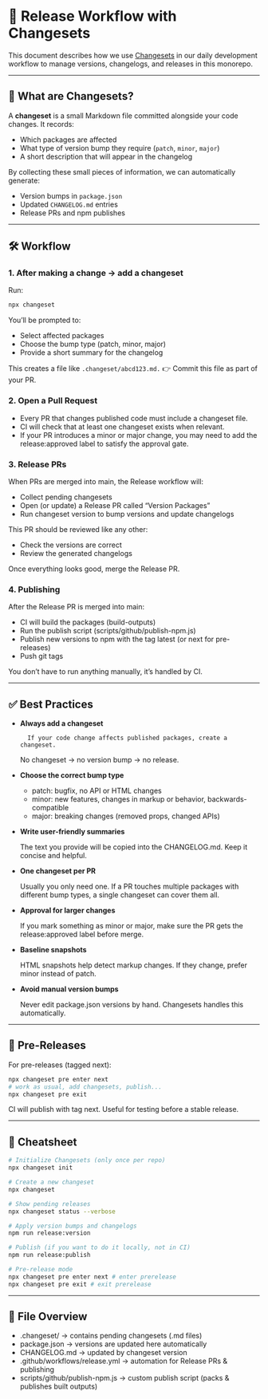 # 🚢 Release Workflow with Changesets

This document describes how we use [Changesets](https://github.com/changesets/changesets) in our daily development workflow to manage versions, changelogs, and releases in this monorepo.

---

## 📖 What are Changesets?

A **changeset** is a small Markdown file committed alongside your code changes. It records:

- Which packages are affected
- What type of version bump they require (`patch`, `minor`, `major`)
- A short description that will appear in the changelog

By collecting these small pieces of information, we can automatically generate:

- Version bumps in `package.json`
- Updated `CHANGELOG.md` entries
- Release PRs and npm publishes

---

## 🛠 Workflow

### 1. After making a change → add a changeset

Run:

```bash
npx changeset
```

You’ll be prompted to:

- Select affected packages
- Choose the bump type (patch, minor, major)
- Provide a short summary for the changelog

This creates a file like `.changeset/abcd123.md.`
👉 Commit this file as part of your PR.

### 2. Open a Pull Request

- Every PR that changes published code must include a changeset file.
- CI will check that at least one changeset exists when relevant.
- If your PR introduces a minor or major change, you may need to add the release:approved label to satisfy the approval gate.

### 3. Release PRs

When PRs are merged into main, the Release workflow will:

- Collect pending changesets
- Open (or update) a Release PR called “Version Packages”
- Run changeset version to bump versions and update changelogs

This PR should be reviewed like any other:

- Check the versions are correct
- Review the generated changelogs

Once everything looks good, merge the Release PR.

### 4. Publishing

After the Release PR is merged into main:

- CI will build the packages (build-outputs)
- Run the publish script (scripts/github/publish-npm.js)
- Publish new versions to npm with the tag latest (or next for pre-releases)
- Push git tags

You don’t have to run anything manually, it’s handled by CI.

---

## ✅ Best Practices

- **Always add a changeset**

        If your code change affects published packages, create a changeset.

    No changeset → no version bump → no release.

- **Choose the correct bump type**
    - patch: bugfix, no API or HTML changes
    - minor: new features, changes in markup or behavior, backwards-compatible
    - major: breaking changes (removed props, changed APIs)

- **Write user-friendly summaries**

    The text you provide will be copied into the CHANGELOG.md. Keep it concise and helpful.

- **One changeset per PR**

    Usually you only need one. If a PR touches multiple packages with different bump types, a single changeset can cover them all.

- **Approval for larger changes**

    If you mark something as minor or major, make sure the PR gets the release:approved label before merge.

- **Baseline snapshots**

    HTML snapshots help detect markup changes. If they change, prefer minor instead of patch.

- **Avoid manual version bumps**

    Never edit package.json versions by hand. Changesets handles this automatically.

---

## 🚧 Pre-Releases

For pre-releases (tagged next):

```bash
npx changeset pre enter next
# work as usual, add changesets, publish...
npx changeset pre exit
```

CI will publish with tag next. Useful for testing before a stable release.

---

## 🔑 Cheatsheet

```bash
# Initialize Changesets (only once per repo)
npx changeset init

# Create a new changeset
npx changeset

# Show pending releases
npx changeset status --verbose

# Apply version bumps and changelogs
npm run release:version

# Publish (if you want to do it locally, not in CI)
npm run release:publish

# Pre-release mode
npx changeset pre enter next # enter prerelease
npx changeset pre exit # exit prerelease
```

---

## 📂 File Overview

- .changeset/ → contains pending changesets (.md files)
- package.json → versions are updated here automatically
- CHANGELOG.md → updated by changeset version
- .github/workflows/release.yml → automation for Release PRs & publishing
- scripts/github/publish-npm.js → custom publish script (packs & publishes built outputs)
